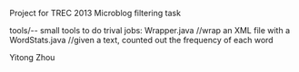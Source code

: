 Project for TREC 2013 Microblog filtering task

tools/-- small tools to do trival jobs:
    Wrapper.java    //wrap an XML file with a <root></root>
    WordStats.java  //given a text, counted out the frequency of each word
    

Yitong Zhou
